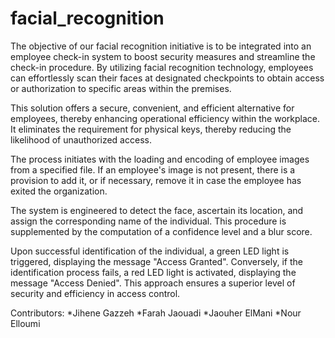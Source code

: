 # facial_recognition
The objective of our facial recognition initiative is to be integrated into an employee check-in system to boost security measures and streamline the check-in procedure. By utilizing facial recognition technology, employees can effortlessly scan their faces at designated checkpoints to obtain access or authorization to specific areas within the premises. 

This solution offers a secure, convenient, and efficient alternative for employees, thereby enhancing operational efficiency within the workplace. It eliminates the requirement for physical keys, thereby reducing the likelihood of unauthorized access. 

The process initiates with the loading and encoding of employee images from a specified file. If an employee's image is not present, there is a provision to add it, or if necessary, remove it in case the employee has exited the organization.

The system is engineered to detect the face, ascertain its location, and assign the corresponding name of the individual. This procedure is supplemented by the computation of a confidence level and a blur score.

Upon successful identification of the individual, a green LED light is triggered, displaying the message "Access Granted". Conversely, if the identification process fails, a red LED light is activated, displaying the message "Access Denied". This approach ensures a superior level of security and efficiency in access control.

Contributors: 
  *Jihene Gazzeh
  *Farah Jaouadi
  *Jaouher ElMani
  *Nour Elloumi
